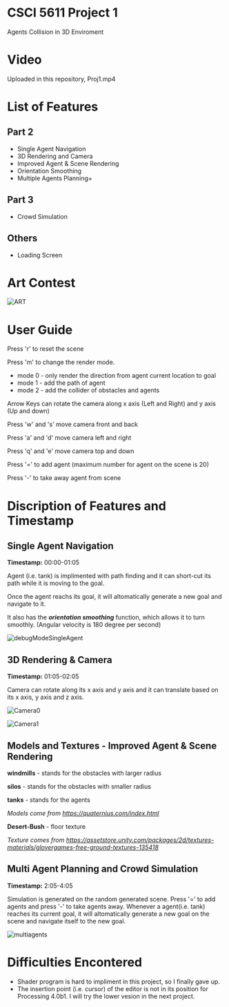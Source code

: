 # CSCI 5611 Project 1
 Agents Collision in 3D Enviroment

# Video
Uploaded in this repository, Proj1.mp4

# List of Features 
## Part 2
* Single Agent Navigation
* 3D Rendering and Camera
* Improved Agent & Scene Rendering
* Orientation Smoothing
* Multiple Agents Planning+
## Part 3
* Crowd Simulation
## Others
* Loading Screen


# Art Contest
![ART](https://user-images.githubusercontent.com/81786534/135957016-ec2ebdc2-0712-4fe6-86d0-4bcc921edc29.png)

# User Guide
Press 'r' to reset the scene

Press 'm' to change the render mode.

* mode 0 - only render the direction from agent current location to goal
* mode 1 - add the path of agent
* mode 2 - add the collider of obstacles and agents

Arrow Keys can rotate the camera along x axis (Left and Right) and y axis (Up and down)

Press 'w' and 's' move camera front and back

Press 'a' and 'd' move camera left and right

Press 'q' and 'e' move camera top and down

Press '=' to add agent (maximum number for agent on the scene is 20)

Press '-' to take away agent from scene

# Discription of Features and Timestamp
## Single Agent Navigation
**Timestamp:** 00:00-01:05

Agent (i.e. tank) is implimented with path finding and it can short-cut its path while it is moving to the goal. 

Once the agent reachs its goal, it will altomatically generate a new goal and navigate to it.

It also has the **_orientation smoothing_** function, which allows it to turn smoothly. (Angular velocity is 180 degree per second)

![debugModeSingleAgent](https://user-images.githubusercontent.com/81786534/135963001-b2213382-bb4e-42a4-aa9b-41fe1fcb4a84.png)



## 3D Rendering & Camera
**Timestamp:** 01:05-02:05

Camera can rotate along its x axis and y axis and it can translate based on its x axis, y axis and z axis.

![Camera0](https://user-images.githubusercontent.com/81786534/135963321-ebde8966-b14f-4c16-9b08-b0bdbf8755cc.jpg)

![Camera1](https://user-images.githubusercontent.com/81786534/135963326-aa022115-8415-4649-98b5-3b612c15581c.jpg)

## Models and Textures - Improved Agent & Scene Rendering
**windmills** - stands for the obstacles with larger radius

**silos** - stands for the obstacles with smaller radius

**tanks** - stands for the agents

*Models come from https://quaternius.com/index.html*

**Desert-Bush** - floor texture

*Texture comes from https://assetstore.unity.com/packages/2d/textures-materials/glovergames-free-ground-textures-135418*



## Multi Agent Planning and Crowd Simulation
**Timestamp:** 2:05-4:05

Simulation is generated on the random generated scene. Press '=' to add agents and press '-' to take agents away.
Whenever a agent(i.e. tank) reaches its current goal, it will altomatically generate a new goal on the scene and navigate itself to the new goal.

![multiagents](https://user-images.githubusercontent.com/81786534/135963202-4cfab0f0-a52c-4c94-ad32-bdd56e5d153d.jpg)

# Difficulties Encontered
* Shader program is hard to impliment in this project, so I finally gave up.
* The insertion point (i.e. cursor) of the editor is not in its position for Processing 4.0b1. I will try the lower vesion in the next project.


